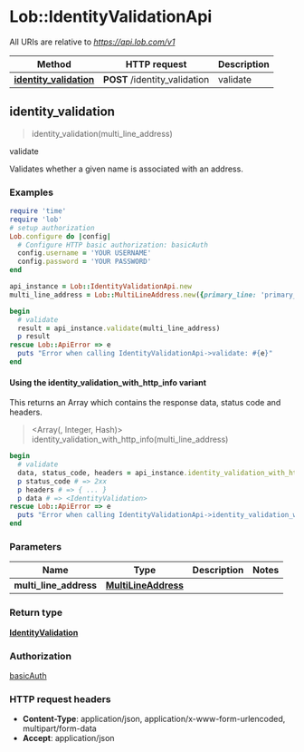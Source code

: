 # Lob::IdentityValidationApi

All URIs are relative to *https://api.lob.com/v1*

| Method | HTTP request | Description |
| ------ | ------------ | ----------- |
| [**identity_validation**](IdentityValidationApi.md#identity_validation) | **POST** /identity_validation | validate |


## identity_validation

> <IdentityValidation> identity_validation(multi_line_address)

validate

Validates whether a given name is associated with an address.

### Examples

```ruby
require 'time'
require 'lob'
# setup authorization
Lob.configure do |config|
  # Configure HTTP basic authorization: basicAuth
  config.username = 'YOUR USERNAME'
  config.password = 'YOUR PASSWORD'
end

api_instance = Lob::IdentityValidationApi.new
multi_line_address = Lob::MultiLineAddress.new({primary_line: 'primary_line_example'}) # MultiLineAddress | 

begin
  # validate
  result = api_instance.validate(multi_line_address)
  p result
rescue Lob::ApiError => e
  puts "Error when calling IdentityValidationApi->validate: #{e}"
end
```

#### Using the identity_validation_with_http_info variant

This returns an Array which contains the response data, status code and headers.

> <Array(<IdentityValidation>, Integer, Hash)> identity_validation_with_http_info(multi_line_address)

```ruby
begin
  # validate
  data, status_code, headers = api_instance.identity_validation_with_http_info(multi_line_address)
  p status_code # => 2xx
  p headers # => { ... }
  p data # => <IdentityValidation>
rescue Lob::ApiError => e
  puts "Error when calling IdentityValidationApi->identity_validation_with_http_info: #{e}"
end
```

### Parameters

| Name | Type | Description | Notes |
| ---- | ---- | ----------- | ----- |
| **multi_line_address** | [**MultiLineAddress**](MultiLineAddress.md) |  |  |

### Return type

[**IdentityValidation**](IdentityValidation.md)

### Authorization

[basicAuth](../README.md#basicAuth)

### HTTP request headers

- **Content-Type**: application/json, application/x-www-form-urlencoded, multipart/form-data
- **Accept**: application/json


